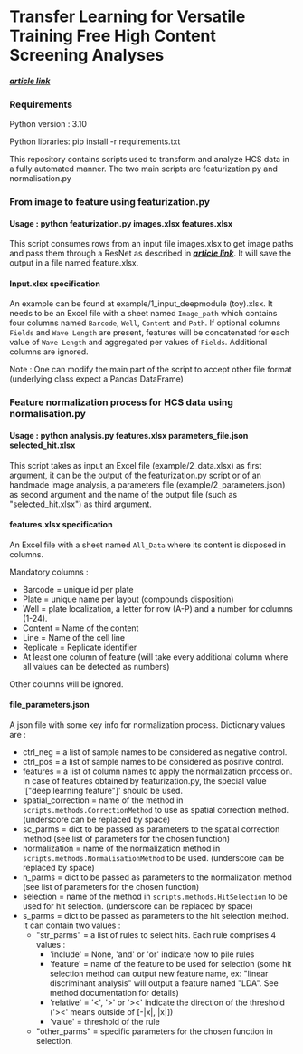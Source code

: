 # Transfer Learning for Versatile Training Free  High Content Screening Analyses

#### *[**article link**](https://doi.org)*

### Requirements 
Python version : 3.10

Python libraries: pip install -r requirements.txt

This repository contains scripts used to transform and analyze HCS data  in a fully automated manner.
The two main scripts are featurization.py and normalisation.py

### From image to feature using featurization.py

#### Usage : python featurization.py images.xlsx features.xlsx

This script consumes rows from an input file images.xlsx to get image paths and pass them through a ResNet as described in *[**article link**](https://doi.org)*.
It will save the output in a file named feature.xlsx.

#### Input.xlsx specification

An example can be found at example/1_input_deepmodule (toy).xlsx. It needs to be an Excel file with a sheet named `Image_path` 
which contains four columns named `Barcode`, `Well`, `Content` and `Path`. If optional columns `Fields` and `Wave Length` are present, 
features will be concatenated for each value of `Wave Length` and aggregated per values of `Fields`.
Additional columns are ignored. 

Note : One can modify the main part of the script to accept other file format (underlying class expect a Pandas DataFrame)

### Feature normalization process for HCS data using normalisation.py

#### Usage : python analysis.py features.xlsx parameters_file.json selected_hit.xlsx

This script takes as input an Excel file (example/2_data.xlsx) as first argument, 
it can be the output of the featurization.py script or of an handmade image analysis, 
a parameters file (example/2_parameters.json)
as second argument and the name of the output file (such as "selected_hit.xlsx") as third argument.

#### features.xlsx specification

An Excel file with a sheet named `All_Data` where its content is disposed in columns.

Mandatory columns :
- Barcode = unique id per plate
- Plate = unique name per layout (compounds disposition)
- Well = plate localization, a letter for row (A-P) and a number for columns (1-24).
- Content = Name of the content
- Line = Name of the cell line
- Replicate = Replicate identifier
- At least one column of feature (will take every additional column where all values can be detected as numbers)

Other columns will be ignored.

#### file_parameters.json

A json file with some key info for normalization process.
Dictionary values are :
- ctrl_neg = a list of sample names to be considered as negative control.
- ctrl_pos = a list of sample names to be considered as positive control.
- features = a list of column names to apply the normalization process on. In case of features obtained by featurization.py, the special value '["deep learning feature"]' should be used.
- spatial_correction = name of the method in ``scripts.methods.CorrectionMethod`` to use as spatial correction method. (underscore can be replaced by space)
- sc_parms = dict to be passed as parameters to the spatial correction method (see list of parameters for the chosen function)
- normalization = name of the normalization method in ``scripts.methods.NormalisationMethod`` to be used. (underscore can be replaced by space)
- n_parms = dict to be passed as parameters to the normalization method (see list of parameters for the chosen function)
- selection = name of the method in ``scripts.methods.HitSelection`` to be used for hit selection. (underscore can be replaced by space)
- s_parms = dict to be passed as parameters to the hit selection method. It can contain two values : 
  - "str_parms" = a list of rules to select hits. Each rule comprises 4 values :
    - 'include' = None, 'and' or 'or' indicate how to pile rules
    - 'feature' = name of the feature to be used for selection (some hit selection method can output new feature name, ex: "linear discriminant analysis" will output a feature named "LDA". See method documentation for details)
    - 'relative' = '<', '>' or '><' indicate the  direction of the threshold ('><' means outside of [-|x|, |x|])
    - 'value' = threshold of the rule
  - "other_parms" = specific parameters for the chosen function in selection.
